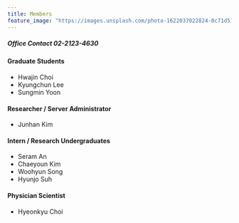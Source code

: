 ```yaml
---
title: Members
feature_image: "https://images.unsplash.com/photo-1622037022824-0c71d511ef3c?ixlib=rb-1.2.1&ixid=MnwxMjA3fDB8MHxwaG90by1wYWdlfHx8fGVufDB8fHx8&auto=format&fit=crop&w=1470&q=80"
---
```


##### Office Contact 02-2123-4630
#### Graduate Students
* Hwajin Choi
* Kyungchun Lee
* Sungmin Yoon

#### Researcher / Server Administrator
* Junhan Kim

#### Intern / Research Undergraduates
* Seram An
* Chaeyoun Kim
* Woohyun Song
* Hyunjo Suh

#### Physician Scientist
* Hyeonkyu Choi